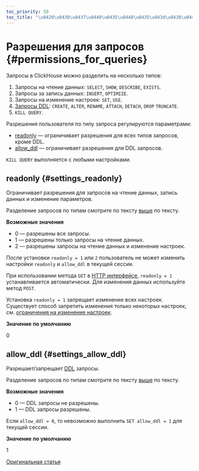 ```yaml
---
toc_priority: 58
toc_title: "\u0420\u0430\u0437\u0440\u0435\u0448\u0435\u043d\u0438\u044f\u0020\u0434\u043b\u044f\u0020\u0437\u0430\u043f\u0440\u043e\u0441\u043e\u0432"
---
```


# Разрешения для запросов {#permissions_for_queries}

Запросы в ClickHouse можно разделить на несколько типов:

1.  Запросы на чтение данных: `SELECT`, `SHOW`, `DESCRIBE`, `EXISTS`.
2.  Запросы за запись данных: `INSERT`, `OPTIMIZE`.
3.  Запросы на изменение настроек: `SET`, `USE`.
4.  [Запросы DDL](https://ru.wikipedia.org/wiki/Data_Definition_Language): `CREATE`, `ALTER`, `RENAME`, `ATTACH`, `DETACH`, `DROP` `TRUNCATE`.
5.  `KILL QUERY`.

Разрешения пользователя по типу запроса регулируются параметрами:

-   [readonly](#settings_readonly) — ограничивает разрешения для всех типов запросов, кроме DDL.
-   [allow\_ddl](#settings_allow_ddl) — ограничивает разрешения для DDL запросов.

`KILL QUERY` выполняется с любыми настройками.

## readonly {#settings_readonly}

Ограничивает разрешения для запросов на чтение данных, запись данных и изменение параметров.

Разделение запросов по типам смотрите по тексту [выше](#permissions_for_queries) по тексту.

**Возможные значения**

-   0 — разрешены все запросы.
-   1 — разрешены только запросы на чтение данных.
-   2 — разрешены запросы на чтение данных и изменение настроек.

После установки `readonly = 1` или `2` пользователь не может изменить настройки `readonly` и `allow_ddl` в текущей сессии.

При использовании метода `GET` в [HTTP интерфейсе](../../interfaces/http.md#http-interface), `readonly = 1` устанавливается автоматически. Для изменения данных используйте метод `POST`.

Установка `readonly = 1` запрещает изменение всех настроек. Существует способ запретить изменения только некоторых настроек, см. [ограничения на изменение настроек](constraints-on-settings.md).

**Значение по умолчанию**

0

## allow\_ddl {#settings_allow_ddl}

Разрешает/запрещает [DDL](https://ru.wikipedia.org/wiki/Data_Definition_Language) запросы.

Разделение запросов по типам смотрите по тексту [выше](#permissions_for_queries) по тексту.

**Возможные значения**

-   0 — DDL запросы не разрешены.
-   1 — DDL запросы разрешены.

Если `allow_ddl = 0`, то невозможно выполнить `SET allow_ddl = 1` для текущей сессии.

**Значение по умолчанию**

1

[Оригинальная статья](https://clickhouse.tech/docs/ru/operations/settings/permissions_for_queries/) <!--hide-->
